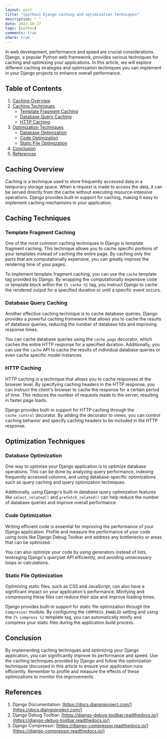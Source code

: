 ```yaml
---
layout: post
title: "[python] Django caching and optimization techniques"
description: " "
date: 2023-10-27
tags: [python]
comments: true
share: true
---
```


In web development, performance and speed are crucial considerations. Django, a popular Python web framework, provides various techniques for caching and optimizing your applications. In this article, we will explore different caching strategies and optimization techniques you can implement in your Django projects to enhance overall performance.

## Table of Contents

1. [Caching Overview](#caching-overview)
2. [Caching Techniques](#caching-techniques)
   - [Template Fragment Caching](#template-fragment-caching)
   - [Database Query Caching](#database-query-caching)
   - [HTTP Caching](#http-caching)
3. [Optimization Techniques](#optimization-techniques)
   - [Database Optimization](#database-optimization)
   - [Code Optimization](#code-optimization)
   - [Static File Optimization](#static-file-optimization)
4. [Conclusion](#conclusion)
5. [References](#references)

## Caching Overview<a name="caching-overview"></a>

Caching is a technique used to store frequently accessed data in a temporary storage space. When a request is made to access the data, it can be served directly from the cache without executing resource-intensive operations. Django provides built-in support for caching, making it easy to implement caching mechanisms in your application.

## Caching Techniques<a name="caching-techniques"></a>

### Template Fragment Caching<a name="template-fragment-caching"></a>

One of the most common caching techniques in Django is template fragment caching. This technique allows you to cache specific portions of your templates instead of caching the entire page. By caching only the parts that are computationally expensive, you can greatly improve the rendering time of your pages.

To implement template fragment caching, you can use the `cache` template tag provided by Django. By wrapping the computationally expensive code or template block within the `{% cache %}` tag, you instruct Django to cache the rendered output for a specified duration or until a specific event occurs.

### Database Query Caching<a name="database-query-caching"></a>

Another effective caching technique is to cache database queries. Django provides a powerful caching framework that allows you to cache the results of database queries, reducing the number of database hits and improving response times.

You can cache database queries using the `cache_page` decorator, which caches the entire HTTP response for a specified duration. Additionally, you can use the `cache` API to cache the results of individual database queries or even cache specific model instances.

### HTTP Caching<a name="http-caching"></a>

HTTP caching is a technique that allows you to cache responses at the browser level. By specifying caching headers in the HTTP response, you can instruct the client's browser to cache the response for a certain period of time. This reduces the number of requests made to the server, resulting in faster page loads.

Django provides built-in support for HTTP caching through the `cache_control` decorator. By adding the decorator to views, you can control caching behavior and specify caching headers to be included in the HTTP response.

## Optimization Techniques<a name="optimization-techniques"></a>

### Database Optimization<a name="database-optimization"></a>

One way to optimize your Django application is to optimize database operations. This can be done by analyzing query performance, indexing frequently accessed columns, and using database-specific optimizations such as query caching and query optimization techniques.

Additionally, using Django's built-in database query optimization features like `select_related()` and `prefetch_related()` can help reduce the number of database queries and improve overall performance.

### Code Optimization<a name="code-optimization"></a>

Writing efficient code is essential for improving the performance of your Django application. Profile and measure the performance of your code using tools like Django Debug Toolbar and address any bottlenecks or areas that can be optimized.

You can also optimize your code by using generators instead of lists, leveraging Django's queryset API efficiently, and avoiding unnecessary loops or calculations.

### Static File Optimization<a name="static-file-optimization"></a>

Optimizing static files, such as CSS and JavaScript, can also have a significant impact on your application's performance. Minifying and compressing these files can reduce their size and improve loading times.

Django provides built-in support for static file optimization through the `Compressor` module. By configuring the `COMPRESS_ENABLED` setting and using the `{% compress %}` template tag, you can automatically minify and compress your static files during the application build process.

## Conclusion<a name="conclusion"></a>

By implementing caching techniques and optimizing your Django application, you can significantly improve its performance and speed. Use the caching techniques provided by Django and follow the optimization techniques discussed in this article to ensure your application runs efficiently. Remember to profile and measure the effects of these optimizations to monitor the improvements.

## References<a name="references"></a>

1. Django Documentation: [https://docs.djangoproject.com/](https://docs.djangoproject.com/)
2. Django Debug Toolbar: [https://django-debug-toolbar.readthedocs.io/](https://django-debug-toolbar.readthedocs.io/)
3. Django Compressor: [https://django-compressor.readthedocs.io/](https://django-compressor.readthedocs.io/)